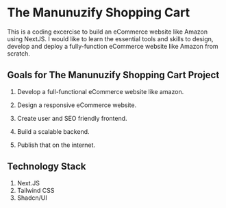 # The Manunuzify Shopping Cart

This is a coding excercise to build an eCommerce website like Amazon using NextJS. I would like to learn the essential tools and skills to design, develop and deploy a fully-function eCommerce website like Amazon from scratch.

## Goals for The Manunuzify Shopping Cart Project

1. Develop a full-functional eCommerce website like amazon.

1. Design a responsive eCommerce website.

1. Create user and SEO friendly frontend.

1. Build a scalable backend.

1. Publish that on the internet.

## Technology Stack

1. Next.JS
1. Tailwind CSS
1. Shadcn/UI
